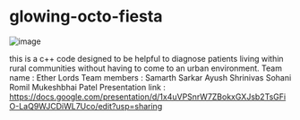 # glowing-octo-fiesta

![image](https://user-images.githubusercontent.com/77774645/114290276-92deae00-9a8f-11eb-9dea-852d8b5a3cb1.png)


this is a c++ code designed to be helpful to diagnose patients living within rural communities 
without having to come to an urban environment.
Team name : Ether Lords
Team members : Samarth Sarkar
               Ayush Shrinivas Sohani
               Romil Mukeshbhai Patel
Presentation link : https://docs.google.com/presentation/d/1x4uVPSnrW7ZBokxGXJsb2TsGFiO-LaQ9WJCDiWL7Uco/edit?usp=sharing
